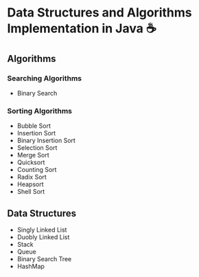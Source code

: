 # Data Structures and Algorithms Implementation in Java ☕

## Algorithms

### Searching Algorithms

- Binary Search

### Sorting Algorithms

- Bubble Sort
- Insertion Sort
- Binary Insertion Sort
- Selection Sort
- Merge Sort
- Quicksort
- Counting Sort
- Radix Sort
- Heapsort
- Shell Sort

## Data Structures

- Singly Linked List
- Duobly Linked List
- Stack
- Queue
- Binary Search Tree
- HashMap